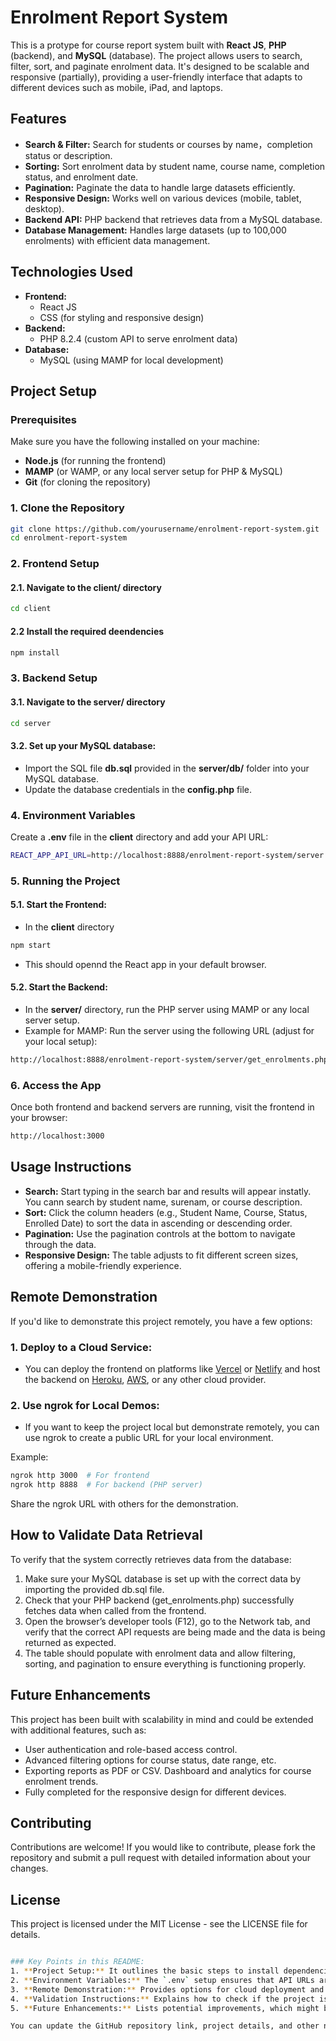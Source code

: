 # Enrolment Report System

This is a protype for course report system built with **React JS**, **PHP** (backend), and **MySQL** (database). The project allows users to search, filter, sort, and paginate enrolment data. It's designed to be scalable and responsive (partially), providing a user-friendly interface that adapts to different devices such as mobile, iPad, and laptops.

## Features

- **Search & Filter:** Search for students or courses by name，completion status or description.
- **Sorting:** Sort enrolment data by student name, course name, completion status, and enrolment date.
- **Pagination:** Paginate the data to handle large datasets efficiently.
- **Responsive Design:** Works well on various devices (mobile, tablet, desktop).
- **Backend API:** PHP backend that retrieves data from a MySQL database.
- **Database Management:** Handles large datasets (up to 100,000 enrolments) with efficient data management.

## Technologies Used

- **Frontend:**
  - React JS
  - CSS (for styling and responsive design)
- **Backend:**
  - PHP 8.2.4 (custom API to serve enrolment data)
- **Database:**
  - MySQL (using MAMP for local development)

## Project Setup

### Prerequisites

Make sure you have the following installed on your machine:

- **Node.js** (for running the frontend)
- **MAMP** (or WAMP, or any local server setup for PHP & MySQL)
- **Git** (for cloning the repository)

### 1. Clone the Repository

```bash
git clone https://github.com/yourusername/enrolment-report-system.git
cd enrolment-report-system
```

### 2. Frontend Setup

#### 2.1. Navigate to the client/ directory

```bash
cd client
```

#### 2.2 Install the required deendencies

```bash
npm install
```

### 3. Backend Setup

#### 3.1. Navigate to the server/ directory

```bash
cd server
```

#### 3.2. Set up your MySQL database:

- Import the SQL file **db.sql** provided in the **server/db/** folder into your MySQL database.
- Update the database credentials in the **config.php** file.

### 4. Environment Variables

Create a **.env** file in the **client** directory and add your API URL:

```bash
REACT_APP_API_URL=http://localhost:8888/enrolment-report-system/server
```

### 5. Running the Project

#### 5.1. Start the Frontend:

- In the **client** directory

```bash
npm start
```

- This should opennd the React app in your default browser.

#### 5.2. Start the Backend:

- In the **server/** directory, run the PHP server using MAMP or any local server setup.
- Example for MAMP: Run the server using the following URL (adjust for your local setup):

```bash
http://localhost:8888/enrolment-report-system/server/get_enrolments.php
```

### 6. Access the App

Once both frontend and backend servers are running, visit the frontend in your browser:

```bash
http://localhost:3000
```

## Usage Instructions

- **Search:** Start typing in the search bar and results will appear instatly. You cann search by student name, surenam, or course description.
- **Sort:** Click the column headers (e.g., Student Name, Course, Status, Enrolled Date) to sort the data in ascending or descending order.
- **Pagination:** Use the pagination controls at the bottom to navigate through the data.
- **Responsive Design:** The table adjusts to fit different screen sizes, offering a mobile-friendly experience.

## Remote Demonstration

If you'd like to demonstrate this project remotely, you have a few options:

### 1. Deploy to a Cloud Service:

- You can deploy the frontend on platforms like [Vercel](https://vercel.com/) or [Netlify](https://www.netlify.com/) and host the backend on [Heroku](https://www.heroku.com/), [AWS](https://aws.amazon.com/?nc1=h_ls), or any other cloud provider.

### 2. Use ngrok for Local Demos:

- If you want to keep the project local but demonstrate remotely, you can use ngrok to create a public URL for your local environment.

Example:

```bash
ngrok http 3000  # For frontend
ngrok http 8888  # For backend (PHP server)
```

Share the ngrok URL with others for the demonstration.

## How to Validate Data Retrieval

To verify that the system correctly retrieves data from the database:

1. Make sure your MySQL database is set up with the correct data by importing the provided db.sql file.
2. Check that your PHP backend (get_enrolments.php) successfully fetches data when called from the frontend.
3. Open the browser’s developer tools (F12), go to the Network tab, and verify that the correct API requests are being made and the data is being returned as expected.
4. The table should populate with enrolment data and allow filtering, sorting, and pagination to ensure everything is functioning properly.

## Future Enhancements

This project has been built with scalability in mind and could be extended with additional features, such as:

- User authentication and role-based access control.
- Advanced filtering options for course status, date range, etc.
- Exporting reports as PDF or CSV.
  Dashboard and analytics for course enrolment trends.
- Fully completed for the responsive design for different devices.

## Contributing

Contributions are welcome! If you would like to contribute, please fork the repository and submit a pull request with detailed information about your changes.

## License

This project is licensed under the MIT License - see the LICENSE file for details.

```bash

### Key Points in this README:
1. **Project Setup:** It outlines the basic steps to install dependencies, set up the database, and run both frontend and backend locally.
2. **Environment Variables:** The `.env` setup ensures that API URLs are configurable.
3. **Remote Demonstration:** Provides options for cloud deployment and `ngrok` for local-to-remote demos.
4. **Validation Instructions:** Explains how to check if the project is correctly retrieving data from the database.
5. **Future Enhancements:** Lists potential improvements, which might be useful for further development or if you need to discuss possible features during a demo or job interview.

You can update the GitHub repository link, project details, and other necessary info according to your actual project specifics.
```
